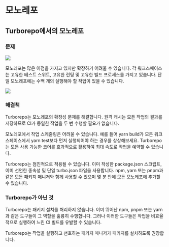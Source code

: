 # 모노레포

## Turborepo에서의 모노레포

### 문제

<img src="https://turbo.build/_next/image?url=%2F_next%2Fstatic%2Fmedia%2Fwhy-turborepo-problem.863cb824.png&w=3840&q=75"/>

모노레포는 많은 이점을 가지고 있지만 확장하기 어려울 수 있습니다. 각 워크스페이스는 고유한 테스트 스위트, 고유한 린팅 및 고유한 빌드 프로세스를 가지고 있습니다. 단일 모노레포에는 수백 개의 실행해야 할 작업이 있을 수 있습니다.

<img src="https://turbo.build/_next/image?url=%2F_next%2Fstatic%2Fmedia%2Fwhy-turborepo-solution.a980f9ae.png&w=3840&q=75"/>

### 해결책

Turborepo는 모노레포의 확장성 문제를 해결합니다. 원격 캐시는 모든 작업의 결과를 저장하므로 CI가 동일한 작업을 두 번 수행할 필요가 없습니다.

모노레포에서 작업 스케줄링은 어려울 수 있습니다. 예를 들어 yarn build가 모든 워크스페이스에서 yarn test보다 먼저 실행되어야 하는 경우를 상상해보세요. Turborepo는 모든 사용 가능한 코어를 효과적으로 활용하여 최대 속도로 작업을 예약할 수 있습니다.

Turborepo는 점진적으로 적용될 수 있습니다. 이미 작성한 package.json 스크립트, 이미 선언한 종속성 및 단일 turbo.json 파일을 사용합니다. npm, yarn 또는 pnpm과 같은 모든 패키지 매니저와 함께 사용할 수 있으며 몇 분 안에 모든 모노레포에 추가할 수 있습니다.

### Turborepo가 아닌 것

Turborepo는 패키지 설치를 처리하지 않습니다. 이미 뛰어난 npm, pnpm 또는 yarn과 같은 도구들이 그 역할을 훌륭히 수행합니다. 그러나 이러한 도구들은 작업을 비효율적으로 실행하여 느린 CI 빌드를 유발할 수 있습니다.

Turborepo는 작업을 실행하고 선호하는 패키지 매니저가 패키지를 설치하도록 권장합니다.
